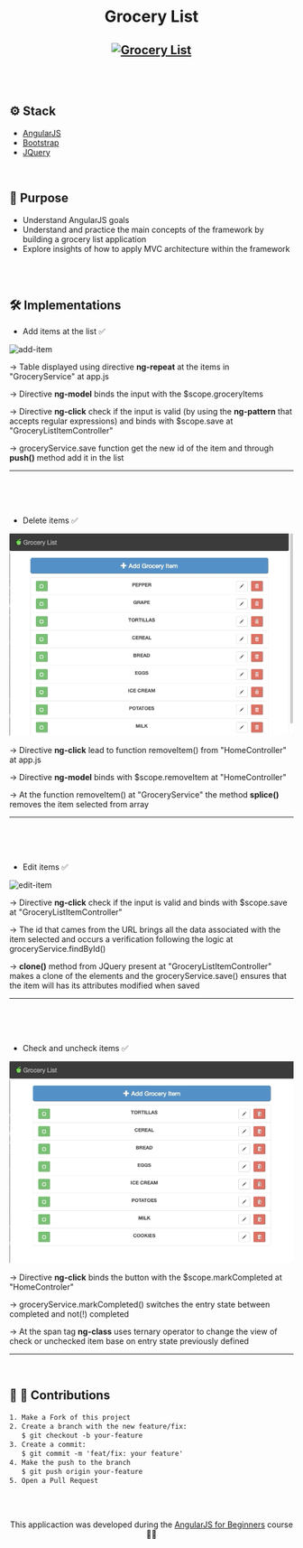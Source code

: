 


<meta charset="utf-8">
<h1 align="center">Grocery List </h1>

<h2 align="center">
<a href="https://imgur.com/QAW7J8v"><img src="https://i.imgur.com/QAW7J8v.png" title="Grocery List" /></a>
<h2>

<br>
<h2> ⚙️ Stack </h2>

  - [AngularJS](https://angularjs.org/)
  - [Bootstrap](https://getbootstrap.com/jquer)
  - [JQuery](https://jquery.com/)


<br>
<h2> 🎯 Purpose </h2>

- Understand AngularJS goals
- Understand and practice the main concepts of the framework by building a grocery list application
- Explore insights of how to apply MVC architecture within the framework 

<br>
<br> 
<h2> 🛠️ Implementations </h2>

- Add items at the list ✅
  
![add-item](img/add.gif)

→ Table displayed using directive <b>ng-repeat</b> at the items in "GroceryService" at app.js

→ Directive <b>ng-model</b> binds the input with the $scope.groceryItems

→ Directive <b>ng-click</b>  check if the input is valid (by using the <b>ng-pattern</b> that accepts regular expressions) and binds with $scope.save at "GroceryListItemController"

→ groceryService.save function get the new id of the item and through <b>push()</b> method add it in the list


--- 
<br>
<br>
<br>

- Delete items ✅

![deleted-item](img/delete.gif)

→ Directive <b>ng-click</b> lead to function removeItem() from "HomeController" at app.js

→ Directive <b>ng-model</b> binds with $scope.removeItem at "HomeController"

→ At the function removeItem() at "GroceryService" the method <b>splice()</b> removes the item selected from array




--- 
<br>
<br>
<br>

- Edit items ✅
  
![edit-item](img/edit.gif)
 
→ Directive <b>ng-click</b>  check if the input is valid and binds with $scope.save at "GroceryListItemController"

→ The id that cames from the URL brings all the data associated with the item selected and occurs a verification following the logic at groceryService.findById()

→ <b>clone()</b> method from JQuery present at "GroceryListItemController" makes a clone of the elements and the groceryService.save() ensures that the item will has its attributes modified when saved

--- 
<br>
<br>  
<br>

- Check and uncheck items ✅

![check-item](img/check.gif)

→ Directive <b>ng-click</b> binds the button with the  $scope.markCompleted at "HomeControler"

→ groceryService.markCompleted() switches the entry state between completed and not(!) completed

→ At the span tag <b>ng-class</b> uses ternary operator to change the view of check or unchecked item base on entry state previously defined
  
---

<br>
<h2> 🌱 🌳 Contributions </h2>

    1. Make a Fork of this project
    2. Create a branch with the new feature/fix:
       $ git checkout -b your-feature
    3. Create a commit: 
       $ git commit -m 'feat/fix: your feature'
    4. Make the push to the branch
       $ git push origin your-feature
    5. Open a Pull Request


<br><br>
<p align="center">This applicaction was developed during the <a target="_blank" href="https://www.udemy.com/share/101xCeBkQfdlZWTXw=/
">AngularJS for Beginners</a> course 👩‍💻 </p>
